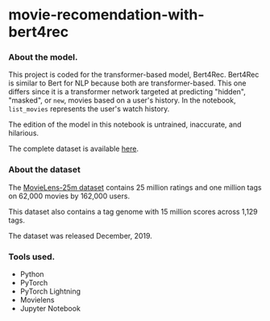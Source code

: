 # movie-recomendation-with-bert4rec

### About the model.

This project is coded for the transformer-based model, Bert4Rec. Bert4Rec is similar to Bert for NLP because both are transformer-based. This one differs since it is a transformer network targeted at predicting "hidden", "masked", or `new`, movies based on a user's history. In the notebook, `list_movies` represents the user's watch history.

The edition of the model in this notebook is untrained, inaccurate, and hilarious.

The complete dataset is available [here](https://grouplens.org/datasets/movielens/25m/).

### About the dataset 

The [MovieLens-25m dataset](https://grouplens.org/datasets/movielens/25m/) contains 25 million ratings and one million tags on 62,000 movies by 162,000 users.

This dataset also contains a tag genome with 15 million scores across 1,129 tags.

The dataset was released December, 2019.

### Tools used.

+ Python
+ PyTorch
+ PyTorch Lightning
+ Movielens
+ Jupyter Notebook
